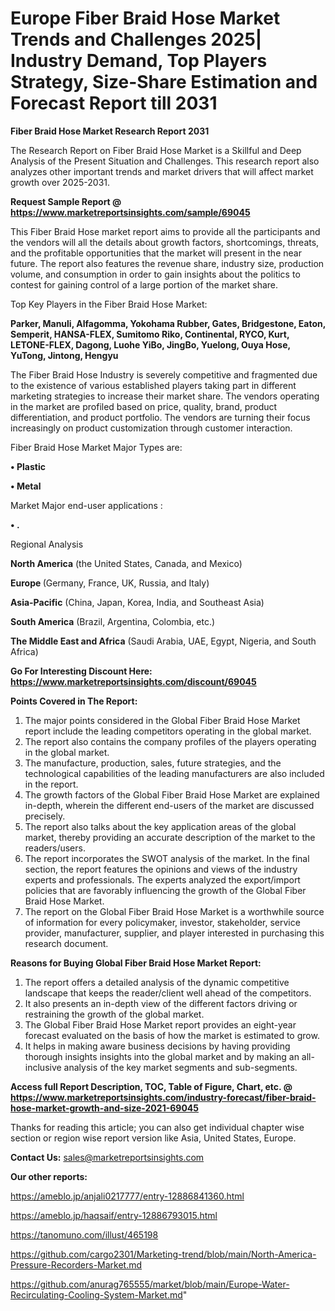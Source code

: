 # Europe Fiber Braid Hose Market Trends and Challenges 2025| Industry Demand, Top Players Strategy, Size-Share Estimation and Forecast Report till 2031

<strong>Fiber Braid Hose Market Research Report 2031</strong>

The Research Report on Fiber Braid Hose Market is a Skillful and Deep Analysis of the Present Situation and Challenges. This research report also analyzes other important trends and market drivers that will affect market growth over 2025-2031.

<strong>Request Sample Report @ <a href=https://www.marketreportsinsights.com/sample/69045>https://www.marketreportsinsights.com/sample/69045</a></strong>

This Fiber Braid Hose market report aims to provide all the participants and the vendors will all the details about growth factors, shortcomings, threats, and the profitable opportunities that the market will present in the near future. The report also features the revenue share, industry size, production volume, and consumption in order to gain insights about the politics to contest for gaining control of a large portion of the market share.

Top Key Players in the Fiber Braid Hose Market:

<strong>Parker, Manuli, Alfagomma, Yokohama Rubber, Gates, Bridgestone, Eaton, Semperit, HANSA-FLEX, Sumitomo Riko, Continental, RYCO, Kurt, LETONE-FLEX, Dagong, Luohe YiBo, JingBo, Yuelong, Ouya Hose, YuTong, Jintong, Hengyu</strong>

The Fiber Braid Hose Industry is severely competitive and fragmented due to the existence of various established players taking part in different marketing strategies to increase their market share. The vendors operating in the market are profiled based on price, quality, brand, product differentiation, and product portfolio. The vendors are turning their focus increasingly on product customization through customer interaction.

Fiber Braid Hose Market Major Types are:

<strong>• Plastic

• Metal</strong>

Market Major end-user applications :

<strong>• .</strong>

Regional Analysis

</u><strong><b>North America</b></strong> (the United States, Canada, and Mexico)

<strong><b>Europe </b></strong>(Germany, France, UK, Russia, and Italy)

<strong><b>Asia-Pacific</b></strong> (China, Japan, Korea, India, and Southeast Asia)

<strong><b>South America</b></strong> (Brazil, Argentina, Colombia, etc.)

<strong><b>The Middle East and Africa</b></strong> (Saudi Arabia, UAE, Egypt, Nigeria, and South Africa)

<strong>Go For Interesting Discount Here: <a href=https://www.marketreportsinsights.com/discount/69045>https://www.marketreportsinsights.com/discount/69045</a></strong>

<strong>Points Covered in The Report:</strong>
<ol>
  <li>The major points considered in the Global Fiber Braid Hose Market report include the leading competitors operating in the global market.</li>
  <li>The report also contains the company profiles of the players operating in the global market.</li>
  <li>The manufacture, production, sales, future strategies, and the technological capabilities of the leading manufacturers are also included in the report.</li>
  <li>The growth factors of the Global Fiber Braid Hose Market are explained in-depth, wherein the different end-users of the market are discussed precisely.</li>
  <li>The report also talks about the key application areas of the global market, thereby providing an accurate description of the market to the readers/users.</li>
  <li>The report incorporates the SWOT analysis of the market. In the final section, the report features the opinions and views of the industry experts and professionals. The experts analyzed the export/import policies that are favorably influencing the growth of the Global Fiber Braid Hose Market.</li>
  <li>The report on the Global Fiber Braid Hose Market is a worthwhile source of information for every policymaker, investor, stakeholder, service provider, manufacturer, supplier, and player interested in purchasing this research document.</li>
</ol>
<strong>Reasons for Buying Global Fiber Braid Hose Market Report:</strong>

<ol>
  <li>The report offers a detailed analysis of the dynamic competitive landscape that keeps the reader/client well ahead of the competitors.</li>
  <li>It also presents an in-depth view of the different factors driving or restraining the growth of the global market.</li>
  <li>The Global Fiber Braid Hose Market report provides an eight-year forecast evaluated on the basis of how the market is estimated to grow.</li>
  <li>It helps in making aware business decisions by having providing thorough insights insights into the global market and by making an all-inclusive analysis of the key market segments and sub-segments.</li>
</ol>
<strong>Access full Report Description, TOC, Table of Figure, Chart, etc. @ <a href=https://www.marketreportsinsights.com/industry-forecast/fiber-braid-hose-market-growth-and-size-2021-69045>https://www.marketreportsinsights.com/industry-forecast/fiber-braid-hose-market-growth-and-size-2021-69045</a></strong>


Thanks for reading this article; you can also get individual chapter wise section or region wise report version like Asia, United States, Europe.

<strong>Contact Us:</strong>
sales@marketreportsinsights.com

<strong>Our other reports:</strong>

<a href=https://ameblo.jp/anjali0217777/entry-12886841360.html>https://ameblo.jp/anjali0217777/entry-12886841360.html</a>

<a href=https://ameblo.jp/haqsaif/entry-12886793015.html>https://ameblo.jp/haqsaif/entry-12886793015.html</a>

<a href=https://tanomuno.com/illust/465198>https://tanomuno.com/illust/465198</a>

<a href=https://github.com/cargo2301/Marketing-trend/blob/main/North-America-Pressure-Recorders-Market.md>https://github.com/cargo2301/Marketing-trend/blob/main/North-America-Pressure-Recorders-Market.md</a>

<a href=https://github.com/anurag765555/market/blob/main/Europe-Water-Recirculating-Cooling-System-Market.md>https://github.com/anurag765555/market/blob/main/Europe-Water-Recirculating-Cooling-System-Market.md</a>"
